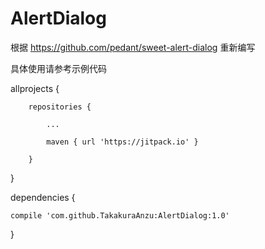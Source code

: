 # AlertDialog
根据 https://github.com/pedant/sweet-alert-dialog 重新编写

具体使用请参考示例代码

allprojects {

		repositories {
    
			...
      
			maven { url 'https://jitpack.io' }
      
		}
    
}
  
dependencies {

    compile 'com.github.TakakuraAnzu:AlertDialog:1.0'
    
}
